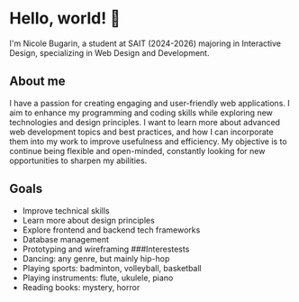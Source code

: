 # Hello, world! 👋
I'm Nicole Bugarin, a student at SAIT (2024-2026) majoring in Interactive Design, specializing in Web Design and Development.
## About me
I have a passion for creating engaging and user-friendly web applications. I aim to enhance my programming and coding skills while exploring new technologies and design principles. I want to learn more about advanced web development topics and best practices, and how I can incorporate them into my work to improve usefulness and efficiency. My objective is to continue being flexible and open-minded, constantly looking for new opportunities to sharpen my abilities.
## Goals
- Improve technical skills
- Learn more about design principles
- Explore frontend and backend tech frameworks
- Database management
- Prototyping and wireframing
###Interestests
- Dancing: any genre, but mainly hip-hop
- Playing sports: badminton, volleyball, basketball
- Playing instruments: flute, ukulele, piano
- Reading books: mystery, horror
  
